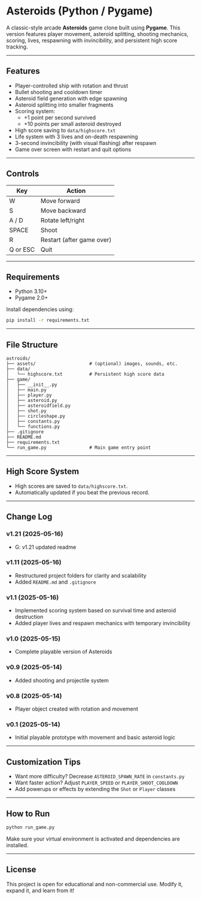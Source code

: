 # Asteroids (Python / Pygame)

A classic-style arcade **Asteroids** game clone built using **Pygame**. This version features player movement, asteroid splitting, shooting mechanics, scoring, lives, respawning with invincibility, and persistent high score tracking.

---

## Features

- Player-controlled ship with rotation and thrust
- Bullet shooting and cooldown timer
- Asteroid field generation with edge spawning
- Asteroid splitting into smaller fragments
- Scoring system:
  - +1 point per second survived
  - +10 points per small asteroid destroyed
- High score saving to `data/highscore.txt`
- Life system with 3 lives and on-death respawning
- 3-second invincibility (with visual flashing) after respawn
- Game over screen with restart and quit options

---

## Controls

| Key         | Action                  |
|-------------|--------------------------|
| W           | Move forward             |
| S           | Move backward            |
| A / D       | Rotate left/right        |
| SPACE       | Shoot                    |
| R           | Restart (after game over)|
| Q or ESC    | Quit                     |

---

## Requirements

- Python 3.10+
- Pygame 2.0+

Install dependencies using:
```bash
pip install -r requirements.txt
```

---

## File Structure

```
astroids/
├── assets/                    # (optional) images, sounds, etc.
├── data/
│   └── highscore.txt          # Persistent high score data
├── game/
│   ├── __init__.py
│   ├── main.py
│   ├── player.py
│   ├── asteroid.py
│   ├── asteroidfield.py
│   ├── shot.py
│   ├── circleshape.py
│   ├── constants.py
│   └── functions.py
├── .gitignore
├── README.md
├── requirements.txt
└── run_game.py                # Main game entry point
```

---

## High Score System
- High scores are saved to `data/highscore.txt`.
- Automatically updated if you beat the previous record.

---

## Change Log

### v1.21 (2025-05-16)
- G: v1.21 updated readme

### v1.11 (2025-05-16)
- Restructured project folders for clarity and scalability
- Added `README.md` and `.gitignore`

### v1.1 (2025-05-16)
- Implemented scoring system based on survival time and asteroid destruction
- Added player lives and respawn mechanics with temporary invincibility

### v1.0 (2025-05-15)
- Complete playable version of Asteroids

### v0.9 (2025-05-14)
- Added shooting and projectile system

### v0.8 (2025-05-14)
- Player object created with rotation and movement

### v0.1 (2025-05-14)
- Initial playable prototype with movement and basic asteroid logic

---

## Customization Tips
- Want more difficulty? Decrease `ASTEROID_SPAWN_RATE` in `constants.py`
- Want faster action? Adjust `PLAYER_SPEED` or `PLAYER_SHOOT_COOLDOWN`
- Add powerups or effects by extending the `Shot` or `Player` classes

---

## How to Run

```bash
python run_game.py
```

Make sure your virtual environment is activated and dependencies are installed.

---

## License
This project is open for educational and non-commercial use. Modify it, expand it, and learn from it!